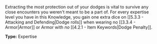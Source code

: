 Extracting the most protection out of your dodges is vital to survive any close encounters you weren't meant to be a part of. For every expertise level you have in this Knowledge, you gain one extra dice on [[5.3.3 - Attacking and Defending|Dodge rolls]] when wearing no [[3.3.4 - Armor|Armor]] or Armor with *no* [[4.2.1 - Item Keywords|Dodge Penalty]].

__Type:__ Expertise